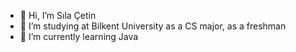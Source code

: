 - 👋 Hi, I’m Sıla Çetin
- 👀 I’m studying at Bilkent University as a CS major, as a freshman 
- 🌱 I’m currently learning Java

<!---
SilaCetin/SilaCetin is a ✨ special ✨ repository because its `README.md` (this file) appears on your GitHub profile.
You can click the Preview link to take a look at your changes.
--->
